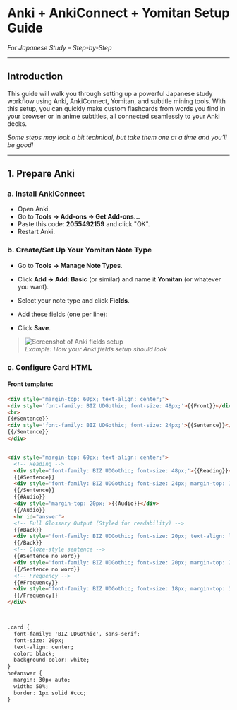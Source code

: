 # Anki + AnkiConnect + Yomitan Setup Guide  
_For Japanese Study – Step-by-Step_

---

## Introduction

This guide will walk you through setting up a powerful Japanese study workflow using Anki, AnkiConnect, Yomitan, and subtitle mining tools. With this setup, you can quickly make custom flashcards from words you find in your browser or in anime subtitles, all connected seamlessly to your Anki decks.

_Some steps may look a bit technical, but take them one at a time and you’ll be good!_

---

## 1. Prepare Anki

### a. Install AnkiConnect

- Open Anki.
- Go to **Tools → Add-ons → Get Add-ons…**
- Paste this code: **2055492159** and click "OK".
- Restart Anki.

### b. Create/Set Up Your Yomitan Note Type

- Go to **Tools → Manage Note Types**.
- Click **Add → Add: Basic** (or similar) and name it **Yomitan** (or whatever you want).
- Select your note type and click **Fields**.
- Add these fields (one per line):

- Click **Save**.

> ![Screenshot of Anki fields setup](./anki-fields-setup.png)  
> *Example: How your Anki fields setup should look*

### c. Configure Card HTML

#### Front template:

```html
<div style="margin-top: 60px; text-align: center;">
<div style='font-family: BIZ UDGothic; font-size: 48px;'>{{Front}}</div>
<br>
{{#Sentence}}
<div style='font-family: BIZ UDGothic; font-size: 24px;'>{{Sentence}}</div>
{{/Sentence}}
</div>


<div style="margin-top: 60px; text-align: center;">
  <!-- Reading -->
  <div style='font-family: BIZ UDGothic; font-size: 48px;'>{{Reading}}</div>
  {{#Sentence}}
  <div style='font-family: BIZ UDGothic; font-size: 24px; margin-top: 10px;'>{{Sentence}}</div>
  {{/Sentence}}
  {{#Audio}}
  <div style='margin-top: 20px;'>{{Audio}}</div>
  {{/Audio}}
  <hr id="answer">
  <!-- Full Glossary Output (Styled for readability) -->
  {{#Back}}
  <div style='font-family: BIZ UDGothic; font-size: 20px; text-align: left; white-space: pre-wrap;'>{{Back}}</div>
  {{/Back}}
  <!-- Cloze-style sentence -->
  {{#Sentence no word}}
  <div style='font-family: BIZ UDGothic; font-size: 20px; margin-top: 20px;'>{{Sentence no word}}</div>
  {{/Sentence no word}}
  <!-- Frequency -->
  {{#Frequency}}
  <div style='font-family: BIZ UDGothic; font-size: 18px; margin-top: 10px;'>{{Frequency}}</div>
  {{/Frequency}}
</div>



.card {
  font-family: 'BIZ UDGothic', sans-serif;
  font-size: 20px;
  text-align: center;
  color: black;
  background-color: white;
}
hr#answer {
  margin: 30px auto;
  width: 50%;
  border: 1px solid #ccc;
}

